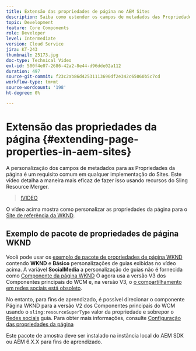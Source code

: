 ```yaml
---
title: Extensão das propriedades de página no AEM Sites
description: Saiba como estender os campos de metadados das Propriedades da página no Adobe Experience Manager Sites. Este vídeo detalha a maneira mais eficaz de fazer isso usando recursos do Sling Resource Merger.
topic: Development
feature: Core Components
role: Developer
level: Intermediate
version: Cloud Service
jira: KT-243
thumbnail: 25173.jpg
doc-type: Technical Video
exl-id: 500f4e07-2686-42a2-8e44-d96dde02a112
duration: 497
source-git-commit: f23c2ab86d42531113690df2e342c65060b5c7cd
workflow-type: tm+mt
source-wordcount: '198'
ht-degree: 0%

---
```


# Extensão das propriedades da página {#extending-page-properties-in-aem-sites}

A personalização dos campos de metadados para as Propriedades da página é um requisito comum em qualquer implementação do Sites. Este vídeo detalha a maneira mais eficaz de fazer isso usando recursos do Sling Resource Merger.

>[!VIDEO](https://video.tv.adobe.com/v/25173?quality=12&learn=on)

O vídeo acima mostra como personalizar as propriedades da página para o [Site de referência da WKND](https://github.com/adobe/aem-guides-wknd).

## Exemplo de pacote de propriedades de página WKND

Você pode usar os [exemplo de pacote de propriedades de página WKND](./assets/WKND-PageProperties-Example-Dialog-1.0.zip) contendo **WKND** e **Básico** personalizações de guias exibidas no vídeo acima. A variável **SocialMedia** a personalização de guias não é fornecida como [Componente da página WKND](https://github.com/adobe/aem-guides-wknd/blob/main/ui.apps/src/main/content/jcr_root/apps/wknd/components/page/.content.xml#L5) O agora usa a versão V3 dos Componentes principais do WCM e, na versão V3, o [o compartilhamento em redes sociais está obsoleto](https://github.com/adobe/aem-core-wcm-components/pull/1930).

No entanto, para fins de aprendizado, é possível direcionar o componente Página WKND para a versão V2 dos Componentes principais do WCM usando o `sling:resourceSuperType` valor da propriedade e sobrepor o [Redes sociais](https://github.com/adobe/aem-core-wcm-components/blob/main/content/src/content/jcr_root/apps/core/wcm/components/page/v2/page/_cq_dialog/.content.xml#L95) guia. Para obter mais informações, consulte [Configuração das propriedades da página](https://experienceleague.adobe.com/docs/experience-manager-65/developing/extending-aem/page-properties-views.html#configuring-your-page-properties)

Este pacote de amostra deve ser instalado na instância local do AEM SDK ou AEM 6.X.X para fins de aprendizado.
